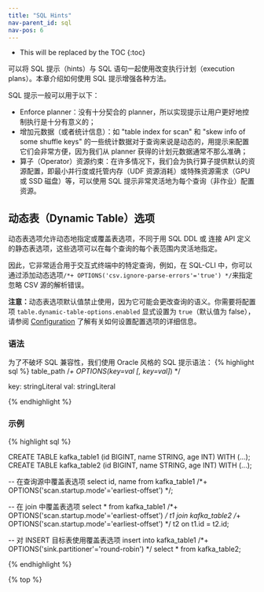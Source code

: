 ```yaml
---
title: "SQL Hints"
nav-parent_id: sql
nav-pos: 6
---
```

<!--
Licensed to the Apache Software Foundation (ASF) under one
or more contributor license agreements.  See the NOTICE file
distributed with this work for additional information
regarding copyright ownership.  The ASF licenses this file
to you under the Apache License, Version 2.0 (the
"License"); you may not use this file except in compliance
with the License.  You may obtain a copy of the License at

  http://www.apache.org/licenses/LICENSE-2.0

Unless required by applicable law or agreed to in writing,
software distributed under the License is distributed on an
"AS IS" BASIS, WITHOUT WARRANTIES OR CONDITIONS OF ANY
KIND, either express or implied.  See the License for the
specific language governing permissions and limitations
under the License.
-->

* This will be replaced by the TOC
{:toc}

可以将 SQL 提示（hints）与 SQL 语句一起使用改变执行计划（execution plans）。本章介绍如何使用 SQL 提示增强各种方法。

SQL 提示一般可以用于以下：

- Enforce planner：没有十分契合的 planner，所以实现提示让用户更好地控制执行是十分有意义的；
- 增加元数据（或者统计信息）：如 "table index for scan" 和 "skew info of some shuffle keys" 的一些统计数据对于查询来说是动态的，用提示来配置它们会非常方便，因为我们从 planner 获得的计划元数据通常不那么准确；
- 算子（Operator）资源约束：在许多情况下，我们会为执行算子提供默认的资源配置，即最小并行度或托管内存（UDF 资源消耗）或特殊资源需求（GPU 或 SSD 磁盘）等，可以使用 SQL 提示非常灵活地为每个查询（非作业）配置资源。

<a name="dynamic-table-options"></a>
## 动态表（Dynamic Table）选项
动态表选项允许动态地指定或覆盖表选项，不同于用 SQL DDL 或 连接 API 定义的静态表选项，这些选项可以在每个查询的每个表范围内灵活地指定。

因此，它非常适合用于交互式终端中的特定查询，例如，在 SQL-CLI 中，你可以通过添加动态选项`/*+ OPTIONS('csv.ignore-parse-errors'='true') */`来指定忽略 CSV 源的解析错误。

<b>注意：</b>动态表选项默认值禁止使用，因为它可能会更改查询的语义。你需要将配置项 `table.dynamic-table-options.enabled` 显式设置为 `true`（默认值为 false），请参阅 <a href="{% link dev/table/config.zh.md %}">Configuration</a> 了解有关如何设置配置选项的详细信息。

<a name="syntax"></a>
### 语法
为了不破坏 SQL 兼容性，我们使用 Oracle 风格的 SQL 提示语法：
{% highlight sql %}
table_path /*+ OPTIONS(key=val [, key=val]*) */

key:
    stringLiteral
val:
    stringLiteral

{% endhighlight %}

<a name="examples"></a>
### 示例

{% highlight sql %}

CREATE TABLE kafka_table1 (id BIGINT, name STRING, age INT) WITH (...);
CREATE TABLE kafka_table2 (id BIGINT, name STRING, age INT) WITH (...);

-- 在查询源中覆盖表选项
select id, name from kafka_table1 /*+ OPTIONS('scan.startup.mode'='earliest-offset') */;

-- 在 join 中覆盖表选项
select * from
    kafka_table1 /*+ OPTIONS('scan.startup.mode'='earliest-offset') */ t1
    join
    kafka_table2 /*+ OPTIONS('scan.startup.mode'='earliest-offset') */ t2
    on t1.id = t2.id;

-- 对 INSERT 目标表使用覆盖表选项
insert into kafka_table1 /*+ OPTIONS('sink.partitioner'='round-robin') */ select * from kafka_table2;

{% endhighlight %}

{% top %}
